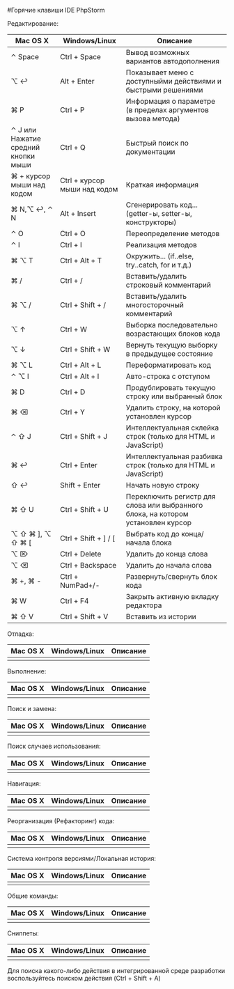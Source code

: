 #Горячие клавиши IDE PhpStorm

Редактирование:

| Mac OS X                                              | Windows/Linux                   | Описание                                                                          |
|-------------------------------------------------------|---------------------------------|-----------------------------------------------------------------------------------|
| &#8963; Space                                         | Ctrl + Space                    | Вывод возможных вариантов автодополнения                                          |
| &#8997; &#8617;                                       | Alt + Enter                     | Показывает меню с доступныйми действиями и быстрыми решениями                     |
| &#8984; P                                             | Ctrl + P                        | Информация о параметре (в пределах аргументов вызова метода)                      |
| &#8963;  J или Нажатие средний кнопки мыши            | Ctrl + Q                        | Быстрый поиск по документации                                                     |
| &#8984;  + курсор мыши над кодом                      | Ctrl + курсор мыши над кодом    | Краткая информация                                                                |
| &#8984; N,&#8997; &#8617;, &#8963; N                  | Alt + Insert                    | Сгенерировать код... (getter-ы, setter-ы, конструкторы)                           |
| &#8963; O                                             | Ctrl + O                        | Переопределение методов                                                           |
| &#8963; I                                             | Ctrl + I                        | Реализация методов                                                                |
| &#8984; &#8997; T                                     | Ctrl + Alt + T                  | Окружить... (if..else, try..catch, for и т.д.)                                    |
| &#8984; /                                             | Ctrl + /                        | Вставить/удалить строковый комментарий                                            |
| &#8984; &#8997; /                                     | Ctrl + Shift + /                | Вставить/удалить многосторочный комментарий                                       |
| &#8997; &#8593;                                       | Ctrl + W                        | Выборка последовательно возрастающих блоков кода                                  |
| &#8997; &#8595;                                       | Ctrl + Shift + W                | Вернуть текущую выборку в предыдущее состояние                                    |
| &#8984; &#8997; L                                     | Ctrl + Alt + L                  | Переформатировать код                                                             |
| &#8963; &#8997; I                                     | Ctrl + Alt + I                  | Авто-строка с отступом                                                            |
| &#8984; D                                             | Ctrl + D                        | Продублировать текущую строку или выбранный блок                                  |
| &#8984; &#9003;                                       | Ctrl + Y                        | Удалить строку, на которой установлен курсор                                      |
| &#8963; &#8679; J                                     | Ctrl + Shift + J                | Интеллектуальная склейка строк (только для HTML и JavaScript)                     |
| &#8984; &#8617;                                       | Ctrl + Enter                    | Интеллектуальная разбивка строк (только для HTML и JavaScript)                    |
| &#8679; &#8617;                                       | Shift + Enter                   | Начать новую строку                                                               |
| &#8984; &#8679; U                                     | Ctrl + Shift + U                | Переключить регистр для слова или выбранного блока, на котором установлен курсор  |
| &#8997; &#8679; &#8984; ], &#8997; &#8679; &#8984; [  | Ctrl + Shift + ] / [            | Выбрать код до конца/начала блока                                                 |
| &#8997; &#8998;                                       | Ctrl + Delete                   | Удалить до конца слова                                                            |
| &#8997; &#9003;                                       | Ctrl + Backspace                | Удалить до начала слова                                                           |
| &#8984; +, &#8984; -                                  | Ctrl + NumPad+/-                | Развернуть/свернуть блок кода                                                     |
| &#8984; W                                             | Ctrl + F4                       | Закрыть активную вкладку редактора                                                |
| &#8984; &#8679; V                                     | Ctrl + Shift + V                | Вставить из истории                                                               |

Отладка:

| Mac OS X                                              | Windows/Linux                   | Описание                                                                          |
|-------------------------------------------------------|---------------------------------|-----------------------------------------------------------------------------------|
|                                                       |                                 |                                                                                   |

Выполнение:

| Mac OS X                                              | Windows/Linux                   | Описание                                                                          |
|-------------------------------------------------------|---------------------------------|-----------------------------------------------------------------------------------|
|                                                       |                                 |                                                                                   |

Поиск и замена:

| Mac OS X                                              | Windows/Linux                   | Описание                                                                          |
|-------------------------------------------------------|---------------------------------|-----------------------------------------------------------------------------------|
|                                                       |                                 |                                                                                   |

Поиск случаев использования:

| Mac OS X                                              | Windows/Linux                   | Описание                                                                          |
|-------------------------------------------------------|---------------------------------|-----------------------------------------------------------------------------------|
|                                                       |                                 |                                                                                   |

Навигация:

| Mac OS X                                              | Windows/Linux                   | Описание                                                                          |
|-------------------------------------------------------|---------------------------------|-----------------------------------------------------------------------------------|
|                                                       |                                 |                                                                                   |

Реорганизация (Рефакторинг) кода:

| Mac OS X                                              | Windows/Linux                   | Описание                                                                          |
|-------------------------------------------------------|---------------------------------|-----------------------------------------------------------------------------------|
|                                                       |                                 |                                                                                   |

Система контроля версиями/Локальная история:

| Mac OS X                                              | Windows/Linux                   | Описание                                                                          |
|-------------------------------------------------------|---------------------------------|-----------------------------------------------------------------------------------|
|                                                       |                                 |                                                                                   |

Общие команды:

| Mac OS X                                              | Windows/Linux                   | Описание                                                                          |
|-------------------------------------------------------|---------------------------------|-----------------------------------------------------------------------------------|
|                                                       |                                 |                                                                                   |

Сниппеты:

| Mac OS X                                              | Windows/Linux                   | Описание                                                                          |
|-------------------------------------------------------|---------------------------------|-----------------------------------------------------------------------------------|
|                                                       |                                 |                                                                                   |

Для поиска какого-либо действия в интегрированной среде разработки воспользуйтесь поиском действия (Ctrl + Shift + A) 